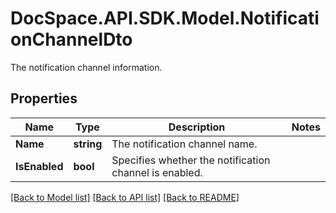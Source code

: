 # DocSpace.API.SDK.Model.NotificationChannelDto
The notification channel information.

## Properties

Name | Type | Description | Notes
------------ | ------------- | ------------- | -------------
**Name** | **string** | The notification channel name. | 
**IsEnabled** | **bool** | Specifies whether the notification channel is enabled. | 

[[Back to Model list]](../README.md#documentation-for-models) [[Back to API list]](../README.md#documentation-for-api-endpoints) [[Back to README]](../README.md)

